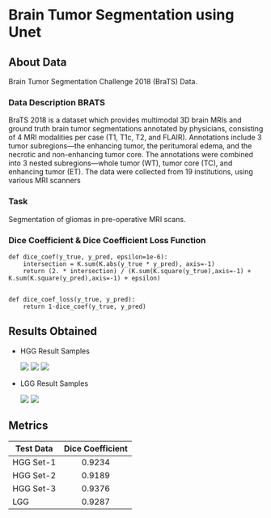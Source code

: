 # Brain Tumor Segmentation using Unet

## About Data 
Brain Tumor Segmentation Challenge 2018 (BraTS) Data.


### Data Description BRATS
BraTS 2018 is a dataset which provides multimodal 3D brain MRIs and ground truth brain tumor segmentations annotated by physicians, consisting of 4 MRI modalities per case (T1, T1c, T2, and FLAIR). Annotations include 3 tumor subregions—the enhancing tumor, the peritumoral edema, and the necrotic and non-enhancing tumor core. The annotations were combined into 3 nested subregions—whole tumor (WT), tumor core (TC), and enhancing tumor (ET). The data were collected from 19 institutions, using various MRI scanners
  

### Task
Segmentation of gliomas in pre-operative MRI scans. 


### Dice Coefficient & Dice Coefficient Loss Function

  ```
  def dice_coef(y_true, y_pred, epsilon=1e-6):
      intersection = K.sum(K.abs(y_true * y_pred), axis=-1)
      return (2. * intersection) / (K.sum(K.square(y_true),axis=-1) + K.sum(K.square(y_pred),axis=-1) + epsilon)
  ```
  ```
  
  def dice_coef_loss(y_true, y_pred):
      return 1-dice_coef(y_true, y_pred)
  ```
## Results Obtained
- HGG Result Samples

   ![](https://github.com/Purav0788/Unet_Brain_tumour_segmentation/blob/72ff0688fc223ca6622b16f491ceac1d6b468dc2/Samples/HGG-1.png)
   ![](https://github.com/Purav0788/Unet_Brain_tumour_segmentation/blob/72ff0688fc223ca6622b16f491ceac1d6b468dc2/Samples/HGG-2.png)
   ![](https://github.com/Purav0788/Unet_Brain_tumour_segmentation/blob/72ff0688fc223ca6622b16f491ceac1d6b468dc2/Samples/HGG-3.png)
   
- LGG Result Samples

  ![](https://github.com/Purav0788/Unet_Brain_tumour_segmentation/blob/72ff0688fc223ca6622b16f491ceac1d6b468dc2/Samples/LGG-1.png)
  ![](https://github.com/Purav0788/Unet_Brain_tumour_segmentation/blob/72ff0688fc223ca6622b16f491ceac1d6b468dc2/Samples/LGG-2.png)
  
## Metrics
| Test Data|Dice Coefficient| 
|-------------|:-------------:| 
| HGG Set-1   |   0.9234   |
| HGG Set-2   |   0.9189   |
| HGG Set-3   |   0.9376   |
| LGG         |   0.9287   |
